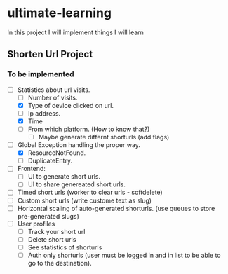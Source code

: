 # ultimate-learning
In this project I will implement things I will learn


## Shorten Url Project
### To be implemented
- [ ] Statistics about url visits.
  - [ ] Number of visits.
  - [x] Type of device clicked on url.
  - [ ] Ip address.
  - [x] Time
  - [ ] From which platform. (How to know that?)
    - [ ] Maybe generate differnt shorturls (add flags) 
- [ ] Global Exception handling the proper way.
  - [x] ResourceNotFound.
  - [ ] DuplicateEntry.
- [ ] Frontend:
  - [ ] UI to generate short urls.
  - [ ] UI to share genereated short urls.
- [ ] Timed short urls (worker to clear urls - softdelete)
- [ ] Custom short urls (write custome text as slug)
- [ ] Horizontal scaling of auto-generated shorturls. (use queues to store pre-generated slugs)
- [ ] User profiles
  - [ ] Track your short url
  - [ ] Delete short urls
  - [ ] See statistics of shorturls
  - [ ] Auth only shorturls (user must be logged in and in list to be able to go to the destination).